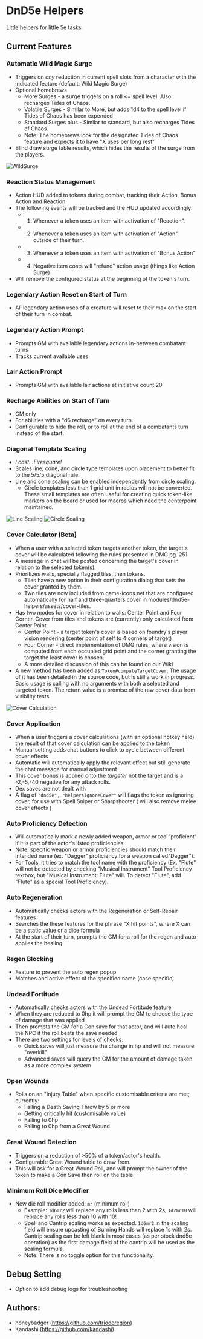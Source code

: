 # DnD5e Helpers
Little helpers for little 5e tasks.

## Current Features

### Automatic Wild Magic Surge
- Triggers on *any* reduction in current spell slots from a character with the indicated feature (default: Wild Magic Surge)
- Optional homebrews
   - More Surges - a surge triggers on a roll <= spell level. Also recharges Tides of Chaos.
   - Volatile Surges - Similar to More, but adds 1d4 to the spell level if Tides of Chaos has been expended
   - Standard Surges plus - Similar to standard, but also recharges Tides of Chaos.
   - Note: The homebrews look for the designated Tides of Chaos feature and expects it to have "X uses per long rest"
- Blind draw surge table results, which hides the results of the surge from the players.

![WildSurge](https://github.com/trioderegion/dnd5e-helpers/raw/master/.github/surge-output.webp)

### Reaction Status Management
- Action HUD added to tokens during combat, tracking their Action, Bonus Action and Reaction. 
- The following events will be tracked and the HUD updated accordingly:
   - 1) Whenever a token uses an item with activation of "Reaction".
   - 2) Whenever a token uses an item with activation of "Action" outside of their turn.
   - 3) Whenever a token uses an item with activation of "Bonus Action"
   - 4) Negative item costs will "refund" action usage (things like Action Surge)
- Will remove the configured status at the beginning of the token's turn.

### Legendary Action Reset on Start of Turn
- All legendary action uses of a creature will reset to their max on the start of their turn in combat.

### Legendary Action Prompt
- Prompts GM with available legendary actions in-between combatant turns
- Tracks current available uses 

### Lair Action Prompt
- Prompts GM with available lair actions at initiative count 20

### Recharge Abilities on Start of Turn
- GM only
- For abilities with a "d6 recharge" on every turn.
- Configurable to hide the roll, or to roll at the end of a combatants turn instead of the start.

### Diagonal Template Scaling
- _I cast...Firesquare!_
- Scales line, cone, and circle type templates upon placement to better fit to the 5/5/5 diagonal rule.
- Line and cone scaling can be enabled independently from circle scaling.
  - Circle templates less than 1 grid unit in radius will not be converted. These small templates are often useful for creating quick token-like markers on the board or used for macros which need the centerpoint maintained.

![Line Scaling](https://github.com/trioderegion/dnd5e-helpers/raw/master/.github/ray_scaling.gif)
![Circle Scaling](https://github.com/trioderegion/dnd5e-helpers/raw/master/.github/circle_scaling.gif)

### Cover Calculator (Beta)
- When a user with a selected token targets another token, the target's cover will be calculated following the rules presented in DMG pg. 251
- A message in chat will be posted concerning the target's cover in relation to the selected token(s).
- Prioritizes walls, specially flagged tiles, then tokens.
  - Tiles have a new option in their configuration dialog that sets the cover granted by them.
  - Two tiles are now included from game-icons.net that are configured automatically for half and three-quarters cover in modules/dnd5e-helpers/assets/cover-tiles.
- Has two modes for cover in relation to walls: Center Point and Four Corner. Cover from tiles and tokens are (currently) only calculated from Center Point.
  - Center Point - a target token's cover is based on foundry's player vision rendering (center point of self to 4 corners of target)
  - Four Corner - direct implementation of DMG rules, where vision is computed from each occupied grid point and the corner granting the target the least cover is chosen.
  - A more detailed discussion of this can be found on our Wiki
- A new method has been added as ``Token#computeTargetCover``. The usage of it has been detailed in the source code, but is still a work in progress. Basic usage is calling with no arguments with both a selected and targeted token. The return value is a promise of the raw cover data from visibility tests.

![Cover Calculation](https://github.com/trioderegion/dnd5e-helpers/raw/master/.github/los_calc.gif)

### Cover Application
- When a user triggers a cover calculations (with an optional hotkey held) the result of that cover calculation can be applied to the token
- Manual setting adds chat buttons to click to cycle between different cover effects
- Automatic will automatically apply the relevant effect but still generate the chat message for manual adjustment
- This cover bonus is applied onto the *targeter* not the target and is a -2,-5,-40 negative for any attack rolls.
- Dex saves are not dealt with
- A flag of `"dnd5e", "helpersIgnoreCover"` will flags the token as ignoring cover, for use with Spell Sniper or Sharpshooter ( will also remove melee cover effects )

### Auto Proficiency Detection
- Will automatically mark a newly added weapon, armor or tool 'proficient' if it is part of the actor's listed proficiencies
- Note: specific weapon or armor proficiencies should match their intended name (ex. "Dagger" proficiency for a weapon called"Dagger").
- For Tools, it tries to match the tool name with the proficiency (Ex. "Flute" will not be detected by checking "Musical Instrument" Tool Proficiency textbox, but "Musical Instrument: Flute" will. To detect "Flute", add "Flute" as a special Tool Proficiency).

### Auto Regeneration
- Automatically checks actors with the Regeneration or Self-Repair features
- Searches the these features for the phrase "X hit points", where X can be a static value or a dice formula
- At the start of their turn, prompts the GM for a roll for the regen and auto applies the healing

### Regen Blocking
- Feature to prevent the auto regen popup
- Matches and active effect of the specified name (case specific)

### Undead Fortitude
- Automatically checks actors with the Undead Fortitude feature
- When they are reduced to 0hp it will prompt the GM to choose the type of damage that was applied
- Then prompts the GM for a Con save for that actor, and will auto heal the NPC if the roll beats the save needed
- There are two settings for levels of checks:
    - Quick saves will just measure the change in hp and will not measure "overkill"
    - Advanced saves will query the GM for the amount of damage taken as a more complex system

### Open Wounds
- Rolls on an "Injury Table" when specific customisable criteria are met; currently: 
  - Failing a Death Saving Throw by 5 or more
  - Getting critically hit (customisable value)
  - Falling to 0hp
  - Falling to 0hp from a Great Wound

### Great Wound Detection
- Triggers on a reduction of >50% of a token/actor's health.
- Configurable Great Wound table to draw from.
- This will ask for a Great Wound Roll, and will prompt the owner of the token to make a Con Save then roll on the table

### Minimum Roll Dice Modifier
- New die roll modifier added: `mr` (minimum roll)
  - Example: `1d6mr2` will replace any rolls less than 2 with 2s, `1d2mr10` will replace any rolls less than 10 with 10!
  - Spell and Cantrip scaling works as expected. `1d6mr2` in the scaling field will ensure upcasting of Burning Hands will replace 1s with 2s. Cantrip scaling can be left blank in most cases (as per stock dnd5e operation) as the first damage field of the cantrip will be used as the scaling formula.
  - Note: There is no toggle option for this functionality.

## Debug Setting
- Option to add debug logs for troubleshooting

## Authors:
- honeybadger (https://github.com/trioderegion)
- Kandashi (https://github.com/kandashi)
